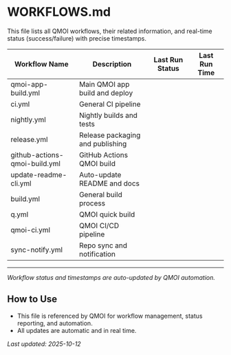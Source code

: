 # WORKFLOWS.md

This file lists all QMOI workflows, their related information, and real-time status (success/failure) with precise timestamps.

| Workflow Name                | Description                                 | Last Run Status | Last Run Time         |
|------------------------------|---------------------------------------------|-----------------|----------------------|
| qmoi-app-build.yml           | Main QMOI app build and deploy              |                 |                      |
| ci.yml                       | General CI pipeline                         |                 |                      |
| nightly.yml                  | Nightly builds and tests                    |                 |                      |
| release.yml                  | Release packaging and publishing            |                 |                      |
| github-actions-qmoi-build.yml| GitHub Actions QMOI build                   |                 |                      |
| update-readme-cli.yml        | Auto-update README and docs                 |                 |                      |
| build.yml                    | General build process                       |                 |                      |
| q.yml                        | QMOI quick build                            |                 |                      |
| qmoi-ci.yml                  | QMOI CI/CD pipeline                         |                 |                      |
| sync-notify.yml              | Repo sync and notification                  |                 |                      |

---

_Workflow status and timestamps are auto-updated by QMOI automation._

## How to Use
- This file is referenced by QMOI for workflow management, status reporting, and automation.
- All updates are automatic and in real time.

_Last updated: 2025-10-12_
